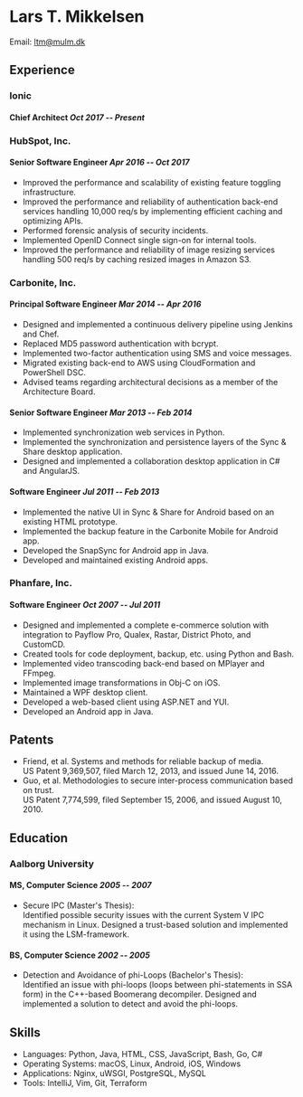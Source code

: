 # Lars T. Mikkelsen

Email: <ltm@mulm.dk>

## Experience

### Ionic

#### Chief Architect                             _Oct 2017 -- Present_

### HubSpot, Inc.

#### Senior Software Engineer                   _Apr 2016 -- Oct 2017_

- Improved the performance and scalability of existing feature
  toggling infrastructure.
- Improved the performance and reliability of authentication back-end
  services handling 10,000 req/s by implementing efficient caching and
  optimizing APIs.
- Performed forensic analysis of security incidents.
- Implemented OpenID Connect single sign-on for internal tools.
- Improved the performance and reliability of image resizing services
  handling 500 req/s by caching resized images in Amazon S3.

### Carbonite, Inc.

#### Principal Software Engineer                _Mar 2014 -- Apr 2016_

- Designed and implemented a continuous delivery pipeline using
  Jenkins and Chef.
- Replaced MD5 password authentication with bcrypt.
- Implemented two-factor authentication using SMS and voice messages.
- Migrated existing back-end to AWS using CloudFormation and
  PowerShell DSC.
- Advised teams regarding architectural decisions as a member of the
  Architecture Board.

#### Senior Software Engineer                   _Mar 2013 -- Feb 2014_

- Implemented synchronization web services in Python.
- Implemented the synchronization and persistence layers of the Sync &
  Share desktop application.
- Designed and implemented a collaboration desktop application in C#
  and AngularJS.

#### Software Engineer                          _Jul 2011 -- Feb 2013_

- Implemented the native UI in Sync & Share for Android based on an
  existing HTML prototype.
- Implemented the backup feature in the Carbonite Mobile for Android
  app.
- Developed the SnapSync for Android app in Java.
- Developed and maintained existing Android apps.

### Phanfare, Inc.

#### Software Engineer                          _Oct 2007 -- Jul 2011_

- Designed and implemented a complete e-commerce solution with
  integration to Payflow Pro, Qualex, Rastar, District Photo, and
  CustomCD.
- Created tools for code deployment, backup, etc. using Python and
  Bash.
- Implemented video transcoding back-end based on MPlayer and FFmpeg.
- Implemented image transformations in Obj-C on iOS.
- Maintained a WPF desktop client.
- Developed a web-based client using ASP.NET and YUI.
- Developed an Android app in Java.


## Patents

- Friend, et al. Systems and methods for reliable backup of media.  
  US Patent 9,369,507, filed March 12, 2013, and issued June 14, 2016.
- Guo, et al. Methodologies to secure inter-process communication based on
  trust.  
  US Patent 7,774,599, filed September 15, 2006, and issued August 10,
  2010.

## Education

### Aalborg University

#### MS, Computer Science                               _2005 -- 2007_

- Secure IPC (Master's Thesis):  
  Identified possible security issues with the current System V IPC
  mechanism in Linux. Designed a trust-based solution and implemented
  it using the LSM-framework.

#### BS, Computer Science                               _2002 -- 2005_

- Detection and Avoidance of phi-Loops (Bachelor's Thesis):  
  Identified an issue with phi-loops (loops between phi-statements in
  SSA form) in the C++-based Boomerang decompiler. Designed and
  implemented a solution to detect and avoid the phi-loops.

## Skills

- Languages: Python, Java, HTML, CSS, JavaScript, Bash, Go, C#
- Operating Systems: macOS, Linux, Android, iOS, Windows
- Applications: Nginx, uWSGI, PostgreSQL, MySQL
- Tools: IntelliJ, Vim, Git, Terraform
